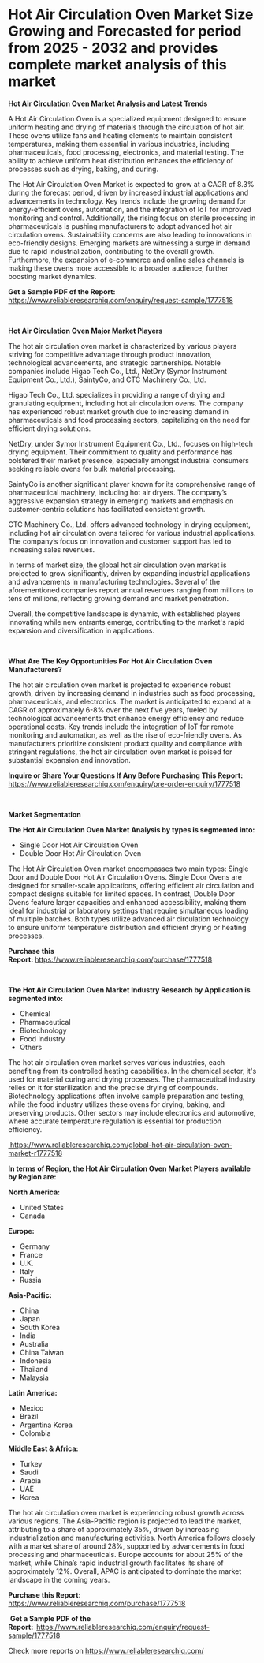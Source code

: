 <p><h1>Hot Air Circulation Oven Market Size Growing and Forecasted for period from 2025 - 2032 and provides complete market analysis of this market</h1></p><p><strong>Hot Air Circulation Oven Market Analysis and Latest Trends</strong></p>
<p><p>A Hot Air Circulation Oven is a specialized equipment designed to ensure uniform heating and drying of materials through the circulation of hot air. These ovens utilize fans and heating elements to maintain consistent temperatures, making them essential in various industries, including pharmaceuticals, food processing, electronics, and material testing. The ability to achieve uniform heat distribution enhances the efficiency of processes such as drying, baking, and curing.</p><p>The Hot Air Circulation Oven Market is expected to grow at a CAGR of 8.3% during the forecast period, driven by increased industrial applications and advancements in technology. Key trends include the growing demand for energy-efficient ovens, automation, and the integration of IoT for improved monitoring and control. Additionally, the rising focus on sterile processing in pharmaceuticals is pushing manufacturers to adopt advanced hot air circulation ovens. Sustainability concerns are also leading to innovations in eco-friendly designs. Emerging markets are witnessing a surge in demand due to rapid industrialization, contributing to the overall growth. Furthermore, the expansion of e-commerce and online sales channels is making these ovens more accessible to a broader audience, further boosting market dynamics.</p></p>
<p><strong>Get a Sample PDF of the Report:&nbsp;</strong> <a href="https://www.reliableresearchiq.com/enquiry/request-sample/1777518?utm_campaign=2145&utm_medium=2&utm_source=Github&utm_content=ia&utm_term=28022025&utm_id=hot-air-circulation-oven">https://www.reliableresearchiq.com/enquiry/request-sample/1777518</a></p>
<p>&nbsp;</p>
<p><strong>Hot Air Circulation Oven Major Market Players</strong></p>
<p><p>The hot air circulation oven market is characterized by various players striving for competitive advantage through product innovation, technological advancements, and strategic partnerships. Notable companies include Higao Tech Co., Ltd., NetDry (Symor Instrument Equipment Co., Ltd.), SaintyCo, and CTC Machinery Co., Ltd.</p><p>Higao Tech Co., Ltd. specializes in providing a range of drying and granulating equipment, including hot air circulation ovens. The company has experienced robust market growth due to increasing demand in pharmaceuticals and food processing sectors, capitalizing on the need for efficient drying solutions.</p><p>NetDry, under Symor Instrument Equipment Co., Ltd., focuses on high-tech drying equipment. Their commitment to quality and performance has bolstered their market presence, especially amongst industrial consumers seeking reliable ovens for bulk material processing. </p><p>SaintyCo is another significant player known for its comprehensive range of pharmaceutical machinery, including hot air dryers. The company’s aggressive expansion strategy in emerging markets and emphasis on customer-centric solutions has facilitated consistent growth.</p><p>CTC Machinery Co., Ltd. offers advanced technology in drying equipment, including hot air circulation ovens tailored for various industrial applications. The company’s focus on innovation and customer support has led to increasing sales revenues.</p><p>In terms of market size, the global hot air circulation oven market is projected to grow significantly, driven by expanding industrial applications and advancements in manufacturing technologies. Several of the aforementioned companies report annual revenues ranging from millions to tens of millions, reflecting growing demand and market penetration.</p><p>Overall, the competitive landscape is dynamic, with established players innovating while new entrants emerge, contributing to the market's rapid expansion and diversification in applications.</p></p>
<p>&nbsp;</p>
<p><strong>What Are The Key Opportunities For Hot Air Circulation Oven Manufacturers?</strong></p>
<p><p>The hot air circulation oven market is projected to experience robust growth, driven by increasing demand in industries such as food processing, pharmaceuticals, and electronics. The market is anticipated to expand at a CAGR of approximately 6-8% over the next five years, fueled by technological advancements that enhance energy efficiency and reduce operational costs. Key trends include the integration of IoT for remote monitoring and automation, as well as the rise of eco-friendly ovens. As manufacturers prioritize consistent product quality and compliance with stringent regulations, the hot air circulation oven market is poised for substantial expansion and innovation.</p></p>
<p><strong>Inquire or Share Your Questions If Any Before Purchasing This Report:</strong> <a href="https://www.reliableresearchiq.com/enquiry/pre-order-enquiry/1777518?utm_campaign=2145&utm_medium=2&utm_source=Github&utm_content=ia&utm_term=28022025&utm_id=hot-air-circulation-oven">https://www.reliableresearchiq.com/enquiry/pre-order-enquiry/1777518</a></p>
<p>&nbsp;</p>
<p><strong>Market Segmentation</strong></p>
<p><strong>The Hot Air Circulation Oven Market Analysis by types is segmented into:</strong></p>
<p><ul><li>Single Door Hot Air Circulation Oven</li><li>Double Door Hot Air Circulation Oven</li></ul></p>
<p><p>The Hot Air Circulation Oven market encompasses two main types: Single Door and Double Door Hot Air Circulation Ovens. Single Door Ovens are designed for smaller-scale applications, offering efficient air circulation and compact designs suitable for limited spaces. In contrast, Double Door Ovens feature larger capacities and enhanced accessibility, making them ideal for industrial or laboratory settings that require simultaneous loading of multiple batches. Both types utilize advanced air circulation technology to ensure uniform temperature distribution and efficient drying or heating processes.</p></p>
<p><strong>Purchase this Report:&nbsp;</strong><a href="https://www.reliableresearchiq.com/purchase/1777518?utm_campaign=2145&utm_medium=2&utm_source=Github&utm_content=ia&utm_term=28022025&utm_id=hot-air-circulation-oven">https://www.reliableresearchiq.com/purchase/1777518</a></p>
<p>&nbsp;</p>
<p><strong>The Hot Air Circulation Oven Market Industry Research by Application is segmented into:</strong></p>
<p><ul><li>Chemical</li><li>Pharmaceutical</li><li>Biotechnology</li><li>Food Industry</li><li>Others</li></ul></p>
<p><p>The hot air circulation oven market serves various industries, each benefiting from its controlled heating capabilities. In the chemical sector, it's used for material curing and drying processes. The pharmaceutical industry relies on it for sterilization and the precise drying of compounds. Biotechnology applications often involve sample preparation and testing, while the food industry utilizes these ovens for drying, baking, and preserving products. Other sectors may include electronics and automotive, where accurate temperature regulation is essential for production efficiency.</p></p>
<p><a href="https://www.reliableresearchiq.com/global-hot-air-circulation-oven-market-r1777518?utm_campaign=2145&utm_medium=2&utm_source=Github&utm_content=ia&utm_term=28022025&utm_id=hot-air-circulation-oven">&nbsp;https://www.reliableresearchiq.com/global-hot-air-circulation-oven-market-r1777518</a></p>
<p><strong>In terms of Region, the Hot Air Circulation Oven Market Players available by Region are:</strong></p>
<p>
    <p> <strong> North America: </strong>
        <ul>
            <li>United States</li>
            <li>Canada</li>
        </ul>
        </p> 
    <p> <strong> Europe: </strong>
        <ul>
            <li>Germany</li>
            <li>France</li>
            <li>U.K.</li>
            <li>Italy</li>
            <li>Russia</li>
        </ul>
        </p> 
    <p> <strong> Asia-Pacific: </strong>
        <ul>
            <li>China</li>
            <li>Japan</li>
            <li>South Korea</li>
            <li>India</li>
            <li>Australia</li>
            <li>China Taiwan</li>
            <li>Indonesia</li>
            <li>Thailand</li>
            <li>Malaysia</li>
        </ul>
        </p> 
    <p> <strong> Latin America: </strong>
        <ul>
            <li>Mexico</li>
            <li>Brazil</li>
            <li>Argentina Korea</li>
            <li>Colombia</li>
        </ul>
        </p> 
    <p> <strong> Middle East & Africa: </strong>
        <ul>
            <li>Turkey</li>
            <li>Saudi</li>
            <li>Arabia</li>
            <li>UAE</li>
            <li>Korea</li>
        </ul>
    </p>
    </p>
<p><p>The hot air circulation oven market is experiencing robust growth across various regions. The Asia-Pacific region is projected to lead the market, attributing to a share of approximately 35%, driven by increasing industrialization and manufacturing activities. North America follows closely with a market share of around 28%, supported by advancements in food processing and pharmaceuticals. Europe accounts for about 25% of the market, while China’s rapid industrial growth facilitates its share of approximately 12%. Overall, APAC is anticipated to dominate the market landscape in the coming years.</p></p>
<p><strong>Purchase this Report: </strong><a href="https://www.reliableresearchiq.com/purchase/1777518?utm_campaign=2145&utm_medium=2&utm_source=Github&utm_content=ia&utm_term=28022025&utm_id=hot-air-circulation-oven">https://www.reliableresearchiq.com/purchase/1777518</a></p>
<p>&nbsp;<strong>Get a Sample PDF of the Report:&nbsp;&nbsp;</strong><a href="https://www.reliableresearchiq.com/enquiry/request-sample/1777518?utm_campaign=2145&utm_medium=2&utm_source=Github&utm_content=ia&utm_term=28022025&utm_id=hot-air-circulation-oven">https://www.reliableresearchiq.com/enquiry/request-sample/1777518</a></p>
<p><strong></strong></p>
<p>Check more reports on <a href="https://www.reliableresearchiq.com/?utm_campaign=2145&utm_medium=2&utm_source=Github&utm_content=ia&utm_term=28022025&utm_id=hot-air-circulation-oven">https://www.reliableresearchiq.com/</a></p>